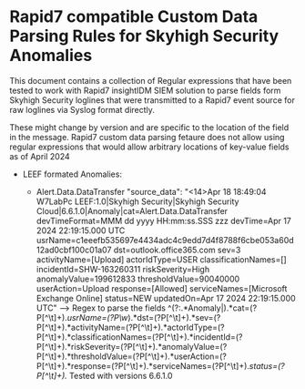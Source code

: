 # Rapid7 compatible Custom Data Parsing Rules for Skyhigh Security Anomalies
This document contains a collection of Regular expressions that have been tested to work with Rapid7 insightIDM SIEM solution to parse fields form Skyhigh Security loglines that were transmitted to a Rapid7 event source for raw loglines via Syslog format directly.

These might change by version and are specific to the location of the field in the message. Rapid7 custom data parsing fetaure does not allow using regular expressions that would allow arbitrary locations of key-value fields as of April 2024

* LEEF formated Anomalies:

  - Alert.Data.DataTransfer
"source_data": "<14>Apr 18 18:49:04 W7LabPc LEEF:1.0|Skyhigh Security|Skyhigh Security Cloud|6.6.1.0|Anomaly|cat=Alert.Data.DataTransfer	devTimeFormat=MMM dd yyyy HH:mm:ss.SSS zzz	devTime=Apr 17 2024 22:19:15.000 UTC	usrName=c1eeefb535697e4434adc4c9edd7d4f8788f6cbe053a60d12ad0cbf100c01a07	dst=outlook.office365.com	sev=3	activityName=[Upload]	actorIdType=USER	classificationNames=[]	incidentId=SHW-163260311	riskSeverity=High	anomalyValue=199612833	thresholdValue=90040000	userAction=Upload	response=[Allowed]	serviceNames=[Microsoft Exchange Online]	status=NEW	updatedOn=Apr 17 2024 22:19:15.000 UTC"
--> Regex to parse the fields
^(?:.*Anomaly\|).*cat=(?P<cat>[^\t]+).*usrName=(?P<usrName>\w*).*dst=(?P<dst>[^\t]+).*sev=(?P<sev>[^\t]+).*activityName=(?P<activityName>[^\t]+).*actorIdType=(?P<actorIdType>[^\t]+).*classificationNames=(?P<classificationNames>[^\t]+).*incidentId=(?P<incidentId>[^\t]+).*riskSeverity=(?P<riskSeverity>[^\t]+).*anomalyValue=(?P<anomalyValue>[^\t]+).*thresholdValue=(?P<thresholdValue>[^\t]+).*userAction=(?P<userAction>[^\t]+).*response=(?P<response>[^\t]+).*serviceNames=(?P<serviceNames>[^\t]+).*status=(?P<status>[^\t]+).*
Tested with versions 6.6.1.0